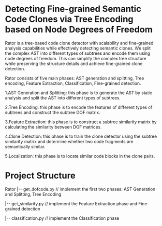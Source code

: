 # Detecting Fine-grained Semantic Code Clones via Tree Encoding based on Node Degrees of Freedom
Rator is a tree-based code clone detector with scalability and fine-grained analysis capabilities while effectively detecting semantic clones. We split the complex AST into different types of subtrees and encode them using node degrees of freedom. This can simplify the complex tree structure while preserving the structure details and achieve fine-grained clone detection.

Rator consists of five main phases: AST generation and splitting, Tree encoding, Feature Extraction, Classification, Fine-grained detection.

1.AST Generation and Splitting: this phase is to generate the AST by static analysis and split the AST into different types of subtrees.

2.Tree Encoding: this phase is to encode the features of different types of subtrees and construct the subtree DOF matrix. 

3.Feature Extraction: this phase is to construct a subtree similarity matrix by calculating the similarity between DOF matrices.

4.Clone Detection: this phase is to train the clone detector using the subtree similarity matrix and determine whether two code fragments are semantically similar.

5.Localization: this phase is to locate similar code blocks in the clone pairs.

# Project Structure
Rator 
|-- get_dofcode.py     	// implement the first two phases:  AST Generation and Splitting, Tree Encoding

|-- get_similarity.py     // implement the Feature Extraction phase and Fine-grained detection

|-- classification.py   // implement the Classification phase  
